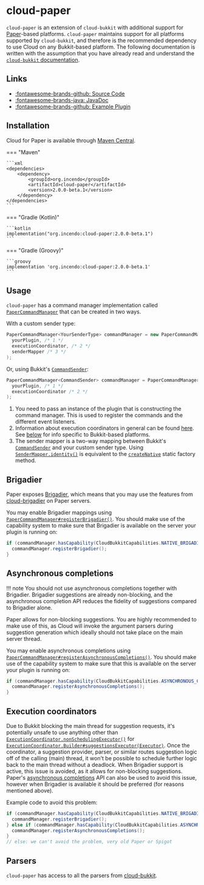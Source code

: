 # cloud-paper

`cloud-paper` is an extension of `cloud-bukkit` with additional support for
[Paper](https://papermc.io/software/paper)-based platforms. `cloud-paper` maintains support for all platforms supported
by `cloud-bukkit`, and therefore is the recommended dependency to use Cloud on any Bukkit-based platform.
The following documentation is written with the assumption that you have already read and understand the
[`cloud-bukkit` documentation](bukkit.md).

## Links

<div class="grid cards" markdown>

- [:fontawesome-brands-github: Source Code](https://github.com/Incendo/cloud-minecraft/tree/master/cloud-paper)
- [:fontawesome-brands-java: JavaDoc](https://javadoc.io/doc/org.incendo/cloud-paper)
- [:fontawesome-brands-github: Example Plugin](https://github.com/Incendo/cloud-minecraft/tree/master/examples/example-bukkit)

</div>

## Installation

Cloud for Paper is available through [Maven Central](https://central.sonatype.com/artifact/org.incendo/cloud-paper).

<!-- prettier-ignore -->
=== "Maven"

    ```xml
    <dependencies>
        <dependency>
            <groupId>org.incendo</groupId>
            <artifactId>cloud-paper</artifactId>
            <version>2.0.0-beta.1</version>
        </dependency>
    </dependencies>
    ```

=== "Gradle (Kotlin)"

    ```kotlin
    implementation("org.incendo:cloud-paper:2.0.0-beta.1")
    ```

=== "Gradle (Groovy)"

    ```groovy
    implementation 'org.incendo:cloud-paper:2.0.0-beta.1'
    ```

## Usage

`cloud-paper` has a command manager implementation called
[`PaperCommandManager`](https://javadoc.io/doc/org.incendo/cloud-paper/latest/org/incendo/cloud/paper/PaperCommandManager.html)
that can be created in two ways.

With a custom sender type:

```java
PaperCommandManager<YourSenderType> commandManager = new PaperCommandManager<>(
  yourPlugin, /* 1 */
  executionCoordinator, /* 2 */
  senderMapper /* 3 */
);
```

Or, using Bukkit's [`CommandSender`](https://jd.papermc.io/paper/1.20/org/bukkit/command/CommandSender.html):

```java
PaperCommandManager<CommandSender> commandManager = PaperCommandManager.createNative(
  yourPlugin, /* 1 */
  executionCoordinator /* 2 */
);
```

1. You need to pass an instance of the plugin that is constructing the command manager. This is used to register
   the commands and the different event listeners.
2. Information about execution coordinators in general can be found
   [here](../core/index.md#execution-coordinators). See [below](#execution-coordinators) for info specific to
   Bukkit-based platforms.
3. The sender mapper is a two-way mapping between Bukkit's
   [`CommandSender`](https://jd.papermc.io/paper/1.20/org/bukkit/command/CommandSender.html) and your custom sender type.
   Using [`SenderMapper.identity()`](<https://javadoc.io/doc/org.incendo/cloud-core/latest/org/incendo/cloud/SenderMapper.html#identity()>)
   is equivalent to the [`createNative`](<https://javadoc.io/doc/org.incendo/cloud-paper/latest/org/incendo/cloud/paper/PaperCommandManager.html#createNative(org.bukkit.plugin.Plugin,org.incendo.cloud.execution.ExecutionCoordinator)>)
   static factory method.

## Brigadier

Paper exposes [Brigadier](https://github.com/mojang/brigadier), which means that you may use the features
from [cloud-brigadier](brigadier.md) on Paper servers.

You may enable Brigadier mappings using
[`PaperCommandManager#registerBrigadier()`](<https://javadoc.io/doc/org.incendo/cloud-paper/latest/org/incendo/cloud/paper/PaperCommandManager.html#registerBrigadier()>).
You should make use of the
capability system to make sure that Brigadier is available on the server your plugin is running on:

```java
if (commandManager.hasCapability(CloudBukkitCapabilities.NATIVE_BRIGADIER)) {
  commandManager.registerBrigadier();
}
```

## Asynchronous completions

<!-- prettier-ignore -->
!!! note
    You should not use asynchronous completions together with Brigadier. Brigadier suggestions are already non-blocking,
    and the asynchronous completion API reduces the fidelity of suggestions compared to Brigadier alone.

Paper allows for non-blocking suggestions. You are highly recommended to make use of this, as Cloud will invoke
the argument parsers during suggestion generation which ideally should not take place on the main server thread.

You may enable asynchronous completions using
[`PaperCommandManager#registerAsynchronousCompletions()`](<https://javadoc.io/doc/org.incendo/cloud-paper/latest/org/incendo/cloud/paper/PaperCommandManager.html#registerAsynchronousCompletions()>).
You should make use of the capability system to make sure that this is available on the server your plugin is running on:

```java
if (commandManager.hasCapability(CloudBukkitCapabilities.ASYNCHRONOUS_COMPLETION)) {
  commandManager.registerAsynchronousCompletions();
}
```

## Execution coordinators

Due to Bukkit blocking the main thread for suggestion requests, it's potentially unsafe to use anything other than
[`ExecutionCoordinator.nonSchedulingExecutor()`](<https://javadoc.io/doc/org.incendo/cloud-core/latest/org/incendo/cloud/execution/ExecutionCoordinator.html#nonSchedulingExecutor()>)
for
[`ExecutionCoordinator.Builder#suggestionsExecutor(Executor)`](<https://javadoc.io/doc/org.incendo/cloud-core/latest/org/incendo/cloud/execution/ExecutionCoordinator.Builder.html#suggestionsExecutor(java.util.concurrent.Executor)>).
Once the coordinator, a suggestion provider, parser,
or similar routes suggestion logic off of the calling \(main) thread, it won't be possible to schedule further logic
back to the main thread without a deadlock. When Brigadier support is active, this issue is avoided, as it allows
for non-blocking suggestions. Paper's [asynchronous completions](#asynchronous-completions) API can also be used to
avoid this issue, however when Brigadier is available it should be preferred (for reasons mentioned above).

Example code to avoid this problem:

```java
if (commandManager.hasCapability(CloudBukkitCapabilities.NATIVE_BRIGADIER)) {
  commandManager.registerBrigadier();
} else if (commandManager.hasCapability(CloudBukkitCapabilities.ASYNCHRONOUS_COMPLETION)) {
  commandManager.registerAsynchronousCompletions();
}
// else: we can't avoid the problem, very old Paper or Spigot
```

## Parsers

`cloud-paper` has access to all the parsers from [cloud-bukkit](bukkit.md#parsers).
